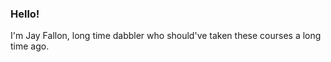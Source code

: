 ### Hello! ###

I'm Jay Fallon, long time dabbler who should've taken these courses a long time ago.
